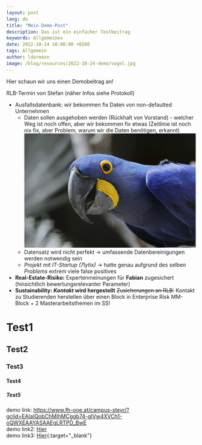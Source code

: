 ```yaml
---
layout: post
lang: de
title: "Mein Demo-Post"
description: Das ist ein einfacher Testbeitrag
keywords: Allgemeines
date: 2022-10-24 10:00:00 +0200
tags: Allgemein
author: ldarmann
image: /blog/resources/2022-10-24-demo/vogel.jpg
---
```

Hier schaun wir uns einen Demobeitrag an!
<!--more-->

RLB-Termin von Stefan (näher Infos siehe Protokoll) 
* Ausfallsdatenbank: wir bekommen fix Daten von non-defaulted Unternehmen 
    * Daten sollen ausgehoben werden (Rückhalt von Vorstand) - welcher Weg ist noch offen, aber wir bekommen fix etwas (Zeitlinie ist noch nix fix, aber Problem, warum wir die Daten benötigen, erkannt)
    ![Fehler][Bild1] 
    * Datensatz wird nicht perfekt -> umfassende Datenbereinigungen werden notwendig sein
    * *Projekt mit IT-Startup (7lytix)* -> hatte genau aufgrund des selben _Problems_ extrem viele false positives
* **Real-Estate-Risiko:** Expertenmeinungen für __Fabian__ zugesichert (hinsichtlich bewertungsrelevanter Parameter)
* **Sustainability: _Kontakt_ wird hergestellt**
~~Zusicherungen an RLB:~~ Kontakt zu Studierenden herstellen über einen Block in Enterprise Risk MM-Block + 2 Masterarbeitsthemen im SS!

# Test1
## Test2
### Test3
#### Test4
##### Test5
demo link: <https://www.fh-ooe.at/campus-steyr/?gclid=EAIaIQobChMIhMCggb74-gIVw4XVCh1-oQWXEAAYASAAEgLRTPD_BwE> <br/>
demo link2: [Hier][Link1] <br/>
demo link3: [Hier][Link1]{:target="_blank"}

[Link1]: https://www.fh-ooe.at/campus-steyr/?gclid=EAIaIQobChMIhMCggb74-gIVw4XVCh1-oQWXEAAYASAAEgLRTPD_BwE 

[Bild1]: /blog/resources/2022-10-24-demo/vogel.jpg "Vogel"
